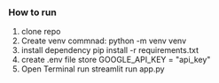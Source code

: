 ### How to run 


1. clone repo 
2. Create venv commnad: python -m venv venv
3. install dependency pip install -r requirements.txt
4. create .env file store GOOGLE_API_KEY = "api_key"
5. Open Terminal run streamlit run app.py
